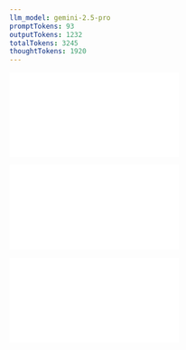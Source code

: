 ```yaml
---
llm_model: gemini-2.5-pro
promptTokens: 93
outputTokens: 1232
totalTokens: 3245
thoughtTokens: 1920
---
```


![@](steps/prompt.6b19fe78.md)

![@](steps/response.6d76b65d.md)

![@](steps/response.36285f82.md)